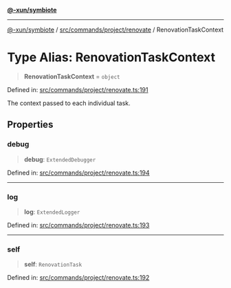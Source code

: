 [**@-xun/symbiote**](../../../../../README.md)

***

[@-xun/symbiote](../../../../../README.md) / [src/commands/project/renovate](../README.md) / RenovationTaskContext

# Type Alias: RenovationTaskContext

> **RenovationTaskContext** = `object`

Defined in: [src/commands/project/renovate.ts:191](https://github.com/Xunnamius/symbiote/blob/d4d5b078ef9485d85dd433ed75cef391a4a9376d/src/commands/project/renovate.ts#L191)

The context passed to each individual task.

## Properties

### debug

> **debug**: `ExtendedDebugger`

Defined in: [src/commands/project/renovate.ts:194](https://github.com/Xunnamius/symbiote/blob/d4d5b078ef9485d85dd433ed75cef391a4a9376d/src/commands/project/renovate.ts#L194)

***

### log

> **log**: `ExtendedLogger`

Defined in: [src/commands/project/renovate.ts:193](https://github.com/Xunnamius/symbiote/blob/d4d5b078ef9485d85dd433ed75cef391a4a9376d/src/commands/project/renovate.ts#L193)

***

### self

> **self**: `RenovationTask`

Defined in: [src/commands/project/renovate.ts:192](https://github.com/Xunnamius/symbiote/blob/d4d5b078ef9485d85dd433ed75cef391a4a9376d/src/commands/project/renovate.ts#L192)
